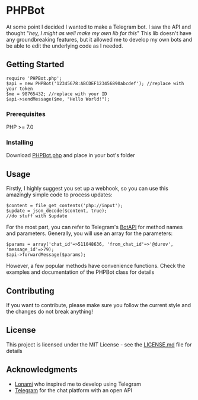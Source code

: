 # PHPBot

At some point I decided I wanted to make a Telegram bot.
I saw the API and thought "*hey, I might as well make my own lib for this*"
This lib doesn't have any groundbreaking features, but it allowed me to develop my own bots and be able to edit the underlying code as I needed.

## Getting Started

```
require 'PHPBot.php';
$api = new PHPBot('12345678:ABCDEF123456890abcdef'); //replace with your token
$me = 98765432; //replace with your ID
$api->sendMessage($me, "Hello World!");
```

### Prerequisites

PHP \>= 7.0

### Installing

Download [PHPBot.php](https://raw.githubusercontent.com/Kyle2142/master/PHPBot.php) and place in your bot's folder

## Usage

Firstly, I highly suggest you set up a webhook, so you can use this amazingly simple code to process updates:
```
$content = file_get_contents('php://input');
$update = json_decode($content, true);
//do stuff with $update
```
For the most part, you can refer to Telegram's [BotAPI](https://core.telegram.org/bots/api) for method names and parameters.
Generally, you will use an array for the parameters:
```
$params = array('chat_id'=>511048636, 'from_chat_id'=>'@durov', 'message_id'=>79);
$api->forwardMessage($params);
```
However, a few popular methods have convenience functions.
Check the examples and documentation of the PHPBot class for details

## Contributing

If you want to contribute, please make sure you follow the current style and the changes do not break anything!

## License

This project is licensed under the MIT License - see the [LICENSE.md](LICENSE.md) file for details

## Acknowledgments

* [Lonami](https://github.com/LonamiWebs) who inspired me to develop using Telegram
* [Telegram](https://telegram.org) for the chat platform with an open API

